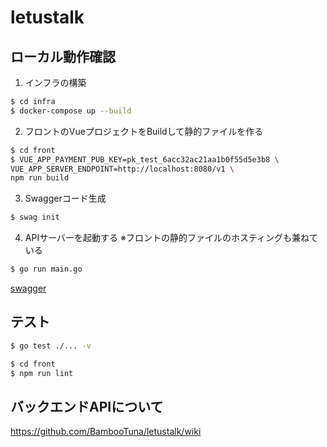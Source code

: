 # letustalk

## ローカル動作確認
1. インフラの構築
```bash
$ cd infra
$ docker-compose up --build
```

2. フロントのVueプロジェクトをBuildして静的ファイルを作る
```bash
$ cd front
$ VUE_APP_PAYMENT_PUB_KEY=pk_test_6acc32ac21aa1b0f55d5e3b8 \
VUE_APP_SERVER_ENDPOINT=http://localhost:8080/v1 \
npm run build
```

3. Swaggerコード生成
```bash
$ swag init
```

4. APIサーバーを起動する
※フロントの静的ファイルのホスティングも兼ねている
```bash
$ go run main.go
```

[swagger](http://localhost:8080/swagger/index.html)

## テスト
```bash
$ go test ./... -v

$ cd front
$ npm run lint
```

## バックエンドAPIについて
https://github.com/BambooTuna/letustalk/wiki
